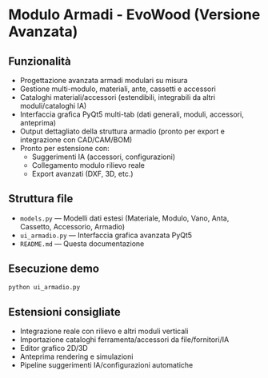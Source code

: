 # Modulo Armadi - EvoWood (Versione Avanzata)

## Funzionalità
- Progettazione avanzata armadi modulari su misura
- Gestione multi-modulo, materiali, ante, cassetti e accessori
- Cataloghi materiali/accessori (estendibili, integrabili da altri moduli/cataloghi IA)
- Interfaccia grafica PyQt5 multi-tab (dati generali, moduli, accessori, anteprima)
- Output dettagliato della struttura armadio (pronto per export e integrazione con CAD/CAM/BOM)
- Pronto per estensione con:
    - Suggerimenti IA (accessori, configurazioni)
    - Collegamento modulo rilievo reale
    - Export avanzati (DXF, 3D, etc.)

## Struttura file
- `models.py` — Modelli dati estesi (Materiale, Modulo, Vano, Anta, Cassetto, Accessorio, Armadio)
- `ui_armadio.py` — Interfaccia grafica avanzata PyQt5
- `README.md` — Questa documentazione

## Esecuzione demo
```bash
python ui_armadio.py
```

## Estensioni consigliate
- Integrazione reale con rilievo e altri moduli verticali
- Importazione cataloghi ferramenta/accessori da file/fornitori/IA
- Editor grafico 2D/3D
- Anteprima rendering e simulazioni
- Pipeline suggerimenti IA/configurazioni automatiche

